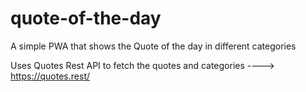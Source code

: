 # quote-of-the-day
A simple PWA that shows the Quote of the day in different categories

Uses Quotes Rest API to fetch the quotes and categories ----> https://quotes.rest/
